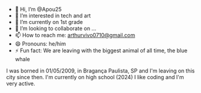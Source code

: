 - 👋 Hi, I’m @Apou25
- 👀 I’m interested in tech and art
- 🌱 I’m currently on 1st grade 
- 💞️ I’m looking to collaborate on ...
- 📫 How to reach me: arthurvivo0710@gmail.com
- 😄 Pronouns: he/him
- ⚡ Fun fact: We are leaving with the biggest animal of all time, the blue whale

I was borned in 01/05/2009, in Bragança Paulista, SP and I'm leaving on this city since then. I'm currently on high school (2024) 
I like coding and I'm very active.
